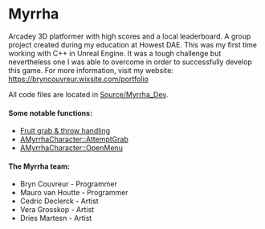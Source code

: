 # Myrrha
Arcadey 3D platformer with high scores and a local leaderboard. A group project created during my education at Howest DAE.
This was my first time working with C++ in Unreal Engine. It was a tough challenge but nevertheless one I was able to overcome in order to successfully develop this game.
For more information, visit my website: https://bryncouvreur.wixsite.com/portfolio

All code files are located in [Source/Myrrha_Dev](Source/Myrrha_Dev).

#### Some notable functions:
- [Fruit grab & throw handling](Source/Myrrha_Dev/Fruit/Fruit.cpp#L191-L208)
- [AMyrrhaCharacter::AttemptGrab](Source/Myrrha_Dev/PlayerCharacter/MyrrhaCharacter.cpp#L297-L338)
- [AMyrrhaCharacter::OpenMenu](Source/Myrrha_Dev/PlayerCharacter/MyrrhaCharacter.cpp#L399-L410)

#### The Myrrha team:
- Bryn Couvreur - Programmer
- Mauro van Houtte - Programmer
- Cedric Declerck - Artist
- Vera Grosskop - Artist
- Dries Martesn - Artist
